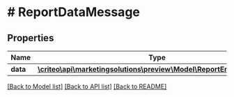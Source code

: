 # # ReportDataMessage

## Properties

Name | Type | Description | Notes
------------ | ------------- | ------------- | -------------
**data** | [**\criteo\api\marketingsolutions\preview\Model\ReportEntityMessage[]**](ReportEntityMessage.md) |  |

[[Back to Model list]](../../README.md#models) [[Back to API list]](../../README.md#endpoints) [[Back to README]](../../README.md)
